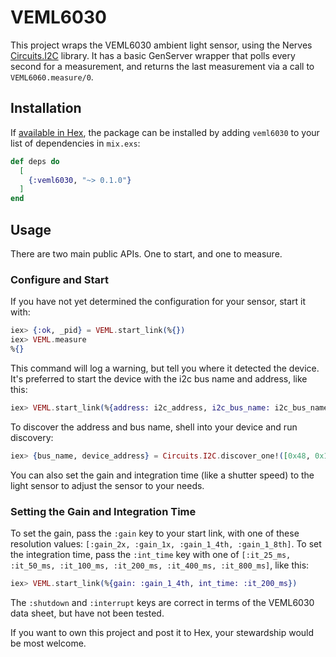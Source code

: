 # VEML6030

This project wraps the VEML6030 ambient light sensor, using the Nerves [Circuits.I2C](https://github.com/elixir-circuits/circuits_i2c) library. It has a basic GenServer wrapper that polls every second for a measurement, and returns the last measurement via a call to `VEML6060.measure/0`. 

## Installation

If [available in Hex](https://hex.pm/docs/publish), the package can be installed
by adding `veml6030` to your list of dependencies in `mix.exs`:

```elixir
def deps do
  [
    {:veml6030, "~> 0.1.0"}
  ]
end
```

## Usage 

There are two main public APIs. One to start, and one to measure. 

### Configure and Start

If you have not yet determined the configuration for your sensor, start it with: 

```elixir
iex> {:ok, _pid} = VEML.start_link(%{})
iex> VEML.measure
%{}
```

This command will log a warning, but tell you where it detected the device. It's preferred to start the device with the i2c bus name and address, like this: 

```elixir
iex> VEML.start_link(%{address: i2c_address, i2c_bus_name: i2c_bus_name})
```

To discover the address and bus name, shell into your device and run discovery: 

```elixir
iex> {bus_name, device_address} = Circuits.I2C.discover_one!([0x48, 0x10])
```

You can also set the gain and integration time (like a shutter speed) to the light sensor to adjust the sensor to your needs. 

### Setting the Gain and Integration Time

To set the gain, pass the  `:gain` key to your start link, with one of these resolution values: `[:gain_2x, :gain_1x, :gain_1_4th, :gain_1_8th]`. To set the integration time, pass the `:int_time` key with one of `[:it_25_ms, :it_50_ms, :it_100_ms, :it_200_ms, :it_400_ms, :it_800_ms]`, like this: 

```elixir
iex> VEML.start_link(%{gain: :gain_1_4th, int_time: :it_200_ms})
```

The `:shutdown` and `:interrupt` keys are correct in terms of the VEML6030 data sheet, but have not been tested. 

If you want to own this project and post it to Hex, your stewardship would be most welcome. 
